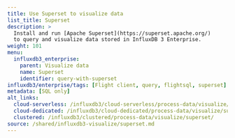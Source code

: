 ```yaml
---
title: Use Superset to visualize data
list_title: Superset
description: >
  Install and run [Apache Superset](https://superset.apache.org/)
  to query and visualize data stored in InfluxDB 3 Enterprise.
weight: 101
menu:
  influxdb3_enterprise:
    parent: Visualize data
    name: Superset
    identifier: query-with-superset
influxdb3/enterprise/tags: [Flight client, query, flightsql, superset]
metadata: [SQL only]
alt_links:
  cloud-serverless: /influxdb3/cloud-serverless/process-data/visualize/superset/
  cloud-dedicated: /influxdb3/cloud-dedicated/process-data/visualize/superset/
  clustered: /influxdb3/clustered/process-data/visualize/superset/
source: /shared/influxdb3-visualize/superset.md
---
```


<!--
The content for this page is at content/shared/influxdb3-visualize/superset.md
-->
